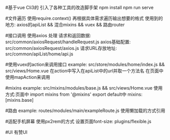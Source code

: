 #基于vue Cli3的 引入了各种工具的改造脚手架
npm install
npm run serve

#文件遍历
使用require.context() 再根据具体需求遍历输出想要的格式
使用到的地方: axios的apiList && 混合mixins && vuex && 路由router

#接口调用
使用axios
处理 请求和返回数据: src/common/axiosRequest/handleRequest.js
axios基础配置: src/common/axiosRequest/axios.js
请求URL存放地址: src/common/apiList/home/api.js

#使用vuex的action来调用接口
example: src/store/modules/home/index.js && src/views/Home.vue
在action中写入在apiList中的url并取一个方法名
在页面中使用mapAction来调用

#mixins
example: src/mixins/modules/base.js && src/views/Home.vue
使用方式:页面中 import mixins from '@mixins'
export default中 mixins: [mixins.base]

#路由
example: routes/modules/main/exampleRoute.js
使用懒加载的方式引用

#适配手机屏幕
使用px2rem的方式
设置页面font-size: plugins/flexible.js

#UI
有赞UI



